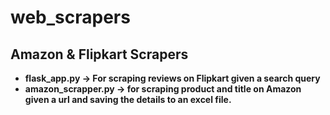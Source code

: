 # web_scrapers
## Amazon & Flipkart Scrapers
* __flask_app.py -> For scraping reviews on Flipkart given a search query__
* __amazon_scrapper.py -> for scraping product and title on Amazon given a url and saving the details to an excel file.__
